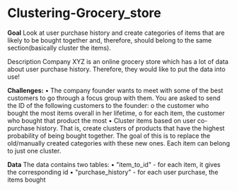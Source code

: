 # Clustering-Grocery_store

**Goal**
Look at user purchase history and create categories of items that are likely
to be bought together and, therefore, should belong to the same section(basically cluster the items).

Description
Company XYZ is an online grocery store which has a lot of data about user purchase history. Therefore, they would like to put the data into use!


**Challenges:**
• The company founder wants to meet with some of the best customers to go through a focus
group with them. You are asked to send the ID of the following customers to the founder:
o the customer who bought the most items overall in her lifetime,
o for each item, the customer who bought that product the most
• Cluster items based on user co-purchase history. That is, create clusters of products that have
the highest probability of being bought together. The goal of this is to replace the old/manually
created categories with these new ones. Each item can belong to just one cluster.


**Data**
The data contains two tables:
• "item_to_id" - for each item, it gives the corresponding id
• "purchase_history" - for each user purchase, the items bought
